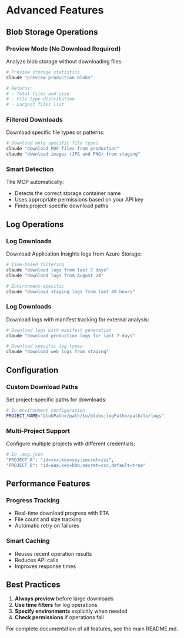 # Advanced Features

## Blob Storage Operations

### Preview Mode (No Download Required)
Analyze blob storage without downloading files:

```bash
# Preview storage statistics
claude "preview production blobs"

# Returns:
# - Total files and size
# - File type distribution  
# - Largest files list
```

### Filtered Downloads
Download specific file types or patterns:

```bash
# Download only specific file types
claude "download PDF files from production"
claude "download images (JPG and PNG) from staging"
```

### Smart Detection
The MCP automatically:
- Detects the correct storage container name
- Uses appropriate permissions based on your API key
- Finds project-specific download paths

## Log Operations

### Log Downloads
Download Application Insights logs from Azure Storage:

```bash
# Time-based filtering
claude "download logs from last 7 days"
claude "download logs from August 24"

# Environment-specific
claude "download staging logs from last 48 hours"
```

### Log Downloads
Download logs with manifest tracking for external analysis:

```bash
# Download logs with manifest generation
claude "download production logs for last 7 days"

# Download specific log types
claude "download web logs from staging"
```

## Configuration

### Custom Download Paths
Set project-specific paths for downloads:

```bash
# In environment configuration
PROJECT_NAME="blobPath=/path/to/blobs;logPath=/path/to/logs"
```

### Multi-Project Support
Configure multiple projects with different credentials:

```bash
# In .mcp.json
"PROJECT_A": "id=xxx;key=yyy;secret=zzz",
"PROJECT_B": "id=aaa;key=bbb;secret=ccc;default=true"
```

## Performance Features

### Progress Tracking
- Real-time download progress with ETA
- File count and size tracking
- Automatic retry on failures

### Smart Caching
- Reuses recent operation results
- Reduces API calls
- Improves response times

## Best Practices

1. **Always preview** before large downloads
2. **Use time filters** for log operations
3. **Specify environments** explicitly when needed
4. **Check permissions** if operations fail

For complete documentation of all features, see the main README.md.